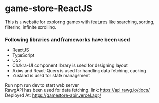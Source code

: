 # game-store-ReactJS
This is a website for exploring games with features like searching, sorting, filtering, infinite scrolling. 



### Following libraries and frameworks have been used
- ReactJS
- TypeScript 
- CSS 
- Chakra-UI component library is used for designing layout
- Axios and React-Query is used for handling data fetching, caching
- Zustand is used for state management

Run npm run dev to start web server <br>
RawgAPI has been used for data fetching. link: https://api.rawg.io/docs/ <br>
Deployed At: https://gamestore-abir.vercel.app/
